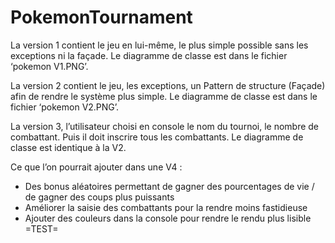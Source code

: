 # PokemonTournament

La version 1 contient le jeu en lui-même, le plus simple possible sans les exceptions ni la façade. Le diagramme de classe est dans le fichier ‘pokemon V1.PNG’.

La version 2 contient le jeu, les exceptions, un Pattern de structure (Façade) afin de rendre le système plus simple. Le diagramme de classe est dans le fichier ‘pokemon V2.PNG’.

La version 3, l’utilisateur choisi en console le nom du tournoi, le nombre de combattant. Puis il doit inscrire tous les combattants. Le diagramme de classe est identique à la V2.


Ce que l’on pourrait ajouter dans une V4 :
  -	Des bonus aléatoires permettant de gagner des pourcentages de vie / de gagner des coups plus puissants
  -	Améliorer la saisie des combattants pour la rendre moins fastidieuse
  -	Ajouter des couleurs dans la console pour rendre le rendu plus lisible
=TEST=